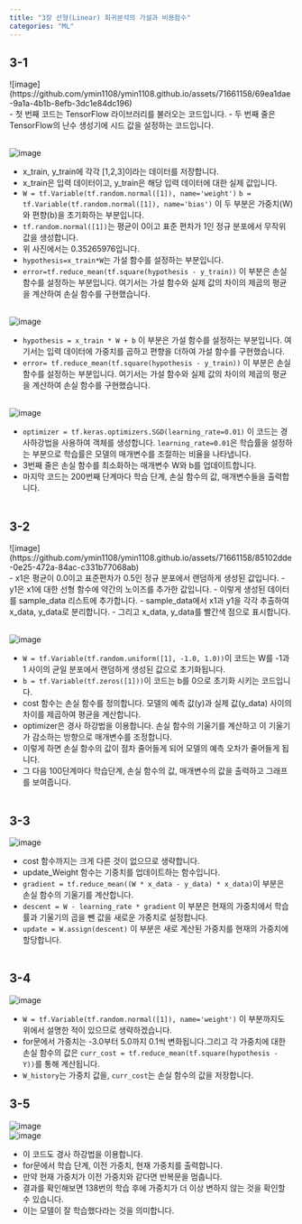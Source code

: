 ```yaml
---
title: "3장 선형(Linear) 회귀분석의 가설과 비용함수"
categories: "ML"
---
```


<h2>3-1</h2>
![image](https://github.com/ymin1108/ymin1108.github.io/assets/71661158/69ea1dae-9a1a-4b1b-8efb-3dc1e84dc196)<br/>
- 첫 번째 코드는 TensorFlow 라이브러리를 불러오는 코드입니다.
- 두 번째 줄은 TensorFlow의 난수 생성기에 시드 값을 설정하는 코드입니다.<br/><br/>

![image](https://github.com/ymin1108/ymin1108.github.io/assets/71661158/2df1de92-dc88-4b3f-aa8a-60dfbbd88a1d)<br/>
- x_train, y_train에 각각 [1,2,3]이라는 데이터를 저장합니다.
- x_train은 입력 데이터이고, y_train은 해당 입력 데이터에 대한 실제 값입니다.
- `W = tf.Variable(tf.random.normal([1]), name='weight')` `b = tf.Variable(tf.random.normal([1]), name='bias')` 이 두 부분은 가중치(W)와 편향(b)을 초기화하는 부분입니다.
- `tf.random.normal([1])`는 평균이 0이고 표준 편차가 1인 정규 분포에서 무작위 값을 생성합니다.
- 위 사진에서는 0.35265976입니다.
- `hypothesis=x_train*W`는 가설 함수를 설정하는 부분입니다.
- `error=tf.reduce_mean(tf.square(hypothesis - y_train))` 이 부분은 손실 함수를 설정하는 부분입니다. 여기서는 가설 함수와 실제 값의 차이의 제곱의 평균을 계산하여 손실 함수를 구현했습니다.<br/><br/>

![image](https://github.com/ymin1108/ymin1108.github.io/assets/71661158/2e04eb75-3e00-4541-96a7-5bc6d51af836)<br/>
- `hypothesis = x_train * W + b` 이 부분은 가설 함수를 설정하는 부분입니다. 여기서는 입력 데이터에 가중치를 곱하고 편향을 더하여 가설 함수를 구현했습니다.
- `error= tf.reduce_mean(tf.square(hypothesis - y_train))` 이 부분은 손실 함수를 설정하는 부분입니다. 여기서는 가설 함수와 실제 값의 차이의 제곱의 평균을 계산하여 손실 함수를 구현했습니다.<br/><br/>

![image](https://github.com/ymin1108/ymin1108.github.io/assets/71661158/19eb0737-2206-4b59-89fc-d7ac4e08f927)<br/>
- `optimizer = tf.keras.optimizers.SGD(learning_rate=0.01)` 이 코드는 경사하강법을 사용하여 객체를 생성합니다. `learning_rate=0.01`은 학습률을 설정하는 부분으로 학습률은 모델의 매개변수를 조절하는 비율을 나타냅니다.
- 3번째 줄은 손실 함수를 최소화하는 매개변수 W와 b를 업데이트합니다.
- 마지막 코드는 200번째 단계마다 학습 단계, 손실 함수의 값, 매개변수들을 출력합니다.<br/><br/>

<h2>3-2</h2>
![image](https://github.com/ymin1108/ymin1108.github.io/assets/71661158/85102dde-0e25-472a-84ac-c331b77068ab)<br/>
- x1은 평균이 0.0이고 표준편차가 0.5인 정규 분포에서 랜덤하게 생성된 값입니다.
- y1은 x1에 대한 선형 함수에 약간의 노이즈를 추가한 값입니다.
- 이렇게 생성된 데이터를 sample_data 리스트에 추가합니다.
- sample_data에서 x1과 y1을 각각 추출하여 x_data, y_data로 분리합니다.
- 그리고 x_data, y_data를 빨간색 점으로 표시합니다.<br/><br/>

![image](https://github.com/ymin1108/ymin1108.github.io/assets/71661158/8634ab8e-b7e1-4f9c-88e5-849884f03ac7)<br/>
- `W = tf.Variable(tf.random.uniform([1], -1.0, 1.0))`이 코드는 W를 -1과 1 사이의 균일 분포에서 랜덤하게 생성된 값으로 초기화됩니다.
- `b = tf.Variable(tf.zeros([1]))`이 코드는 b를 0으로 초기화 시키는 코드입니다.
- cost 함수는 손실 함수를 정의합니다. 모델의 예측 값(y)과 실제 값(y_data) 사이의 차이를 제곱하여 평균을 계산합니다.
- optimizer은 경사 하강법을 이용합니다. 손실 함수의 기울기를 계산하고 이 기울기가 감소하는 방향으로 매개변수를 조정합니다.
- 이렇게 하면 손실 함수의 값이 점차 줄어들게 되어 모델의 예측 오차가 줄어들게 됩니다.
- 그 다음 100단계마다 학습단계, 손실 함수의 값, 매개변수의 값을 출력하고 그래프를 보여줍니다.<br/><br/>

<h2>3-3</h2>

![image](https://github.com/ymin1108/ymin1108.github.io/assets/71661158/71ae5627-28c8-4cf9-8200-151f4d2b608e)<br/>
- cost 함수까지는 크게 다른 것이 없으므로 생략합니다.
- update_Weight 함수는 기중치를 업데이트하는 함수입니다.
- `gradient = tf.reduce_mean((W * x_data - y_data) * x_data)`이 부분은 손실 함수의 기울기를 계산합니다.
- `descent = W - learning_rate * gradient` 이 부분은 현재의 가중치에서 학습률과 기울기의 곱을 뺀 값을 새로운 가중치로 설정합니다.
- `update = W.assign(descent)` 이 부분은 새로 계산된 가중치를 현재의 가중치에 할당합니다.<br/><br/>

<h2>3-4</h2>

![image](https://github.com/ymin1108/ymin1108.github.io/assets/71661158/d782ff35-2a00-46ca-b1d3-44904a6dca49)<br/>
- `W = tf.Variable(tf.random.normal([1]), name='weight')` 이 부분까지도 위에서 설명한 적이 있으므로 생략하겠습니다.
- for문에서 가중치는 -3.0부터 5.0까지 0.1씩 변화됩니다.그리고 각 가중치에 대한 손실 함수의 값은 `curr_cost = tf.reduce_mean(tf.square(hypothesis - Y))`를 통해 계산됩니다.
- `W_history`는 가중치 값을, `curr_cost`는 손실 함수의 값을 저장합니다.

<h2>3-5</h2>

![image](https://github.com/ymin1108/ymin1108.github.io/assets/71661158/32fdaf86-18ba-431d-999c-251efbd379da)<br/>
![image](https://github.com/ymin1108/ymin1108.github.io/assets/71661158/1f7e7b87-8d83-4fc8-b18a-344a2f671f20)<br/>
- 이 코드도 경사 하강법을 이용합니다.
- for문에서 학습 단계, 이전 가중치, 현재 가중치를 출력합니다.
- 만약 현재 가중치가 이전 가중치와 같다면 반복문을 멈춥니다.
- 결과를 확인해보면 138번의 학습 후에 가중치가 더 이상 변하지 않는 것을 확인할 수 있습니다.
- 이는 모델이 잘 학습했다라는 것을 의미합니다.
